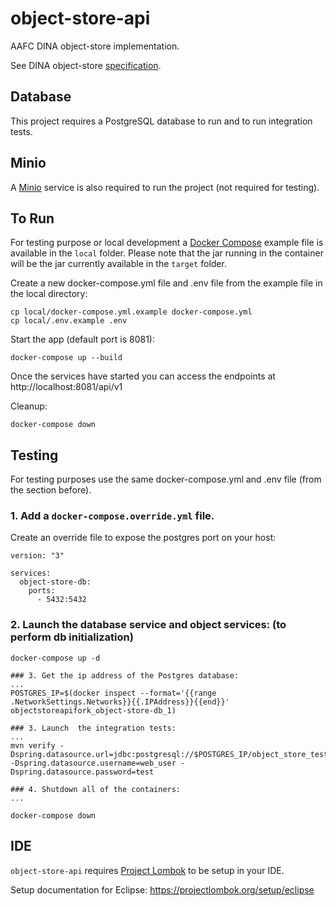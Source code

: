 # object-store-api

AAFC DINA object-store implementation.

See DINA object-store [specification](https://github.com/DINA-Web/object-store-specs).

## Database
This project requires a PostgreSQL database to run and to run integration tests.

## Minio
A [Minio](https://min.io/) service is also required to run the project (not required for testing).

## To Run

For testing purpose or local development a [Docker Compose](https://docs.docker.com/compose/) example file is available in the `local` folder.
Please note that the jar running in the container will be the jar currently available in the `target` folder.

Create a new docker-compose.yml file and .env file from the example file in the local directory:

```
cp local/docker-compose.yml.example docker-compose.yml
cp local/.env.example .env
```

Start the app (default port is 8081):

```
docker-compose up --build
```

Once the services have started you can access the endpoints at http://localhost:8081/api/v1

Cleanup:
```
docker-compose down
```

## Testing
For testing purposes use the same docker-compose.yml and .env file (from the section before).

### 1. Add a `docker-compose.override.yml` file.

Create an override file to expose the postgres port on your host:
```
version: "3"

services:
  object-store-db:
    ports:
      - 5432:5432

```

### 2. Launch the database service and object services: (to perform db initialization)

```
docker-compose up -d

### 3. Get the ip address of the Postgres database:
...
POSTGRES_IP=$(docker inspect --format='{{range .NetworkSettings.Networks}}{{.IPAddress}}{{end}}' objectstoreapifork_object-store-db_1)

### 3. Launch  the integration tests:
...
mvn verify -Dspring.datasource.url=jdbc:postgresql://$POSTGRES_IP/object_store_test -Dspring.datasource.username=web_user -Dspring.datasource.password=test

### 4. Shutdown all of the containers:
...

docker-compose down

```
## IDE

`object-store-api` requires [Project Lombok](https://projectlombok.org/) to be setup in your IDE.

Setup documentation for Eclipse: <https://projectlombok.org/setup/eclipse>

